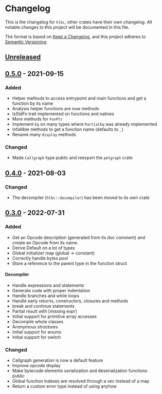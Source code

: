 # Changelog

This is the changelog for `hlbc`, other crates have their own changelog.
All notable changes to this project will be documented in this file.

The format is based on [Keep a Changelog](https://keepachangelog.com/en/1.0.0/),
and this project adheres to [Semantic Versioning](https://semver.org/spec/v2.0.0.html).

## [Unreleased](https://github.com/Gui-Yom/hlbc/compare/v0.5.0...HEAD)

## [0.5.0](https://github.com/Gui-Yom/hlbc/compare/v0.4.0...v0.5.0) - 2021-09-15

### Added

- Helper methods to access entrypoint and main functions and get a function by its name
- Analysis helper functions are now methods
- IsStdFn trait implemented on functions and natives
- More methods for `FunPtr`
- Implement `Eq` on many types where `PartialEq` was already implemented
- Infallible methods to get a function name (defaults to `_`)
- Rename many `display` methods

### Changed

- Made `Callgraph` type public and reexport the `petgraph` crate

## [0.4.0](https://github.com/Gui-Yom/hlbc/compare/v0.3.0...v0.4.0) - 2021-08-03

### Changed

- The decompiler (`hlbc::decompiler`) has been moved to its own crate

## [0.3.0](https://github.com/Gui-Yom/hlbc/compare/v0.2.0...v0.3.0) - 2022-07-31

### Added

- Get an Opcode description (generated from its doc comment) and create an Opcode from its name.
- Derive Default on a lot of types
- Global initializer map (global -> constant)
- Correctly handle bytes pool
- Store a reference to the parent type in the function struct

#### Decompiler

- Handle expressions and statements
- Generate code with proper indentation
- Handle branches and while loops
- Handle early returns, constructors, closures and methods
- break and continue statements
- Partial result with \[missing expr]
- Initial support for primitive array accesses
- Decompile whole classes
- Anonymous structures
- Initial support for enums
- Initial support for switch

### Changed

- Callgraph generation is now a default feature
- Improve opcode display
- Make bytecode elements serialization and deserialization functions public
- Global function indexes are resolved through a vec instead of a map
- Return a custom error type instead of using anyhow
